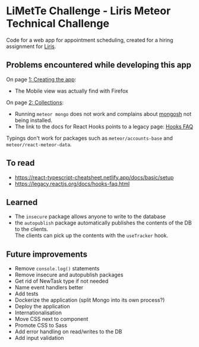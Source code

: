 # LiMetTe Challenge - Liris Meteor Technical Challenge

Code for a web app for appointment scheduling, created for a hiring assignment for [Liris](https://liris.ch/).

## Problems encountered while developing this app

On page [1: Creating the app](https://react-tutorial.meteor.com/simple-todos/01-creating-app):

- The Mobile view was actually find with Firefox

On page [2: Collections](https://react-tutorial.meteor.com/simple-todos/02-collections):

- Running `meteor mongo` does not work and complains about [mongosh](https://www.mongodb.com/docs/mongodb-shell/)
  not being installed.
- The link to the docs for React Hooks points to a legacy page: [Hooks FAQ](https://legacy.reactjs.org/docs/hooks-faq.html)

Typings don't work for packages such as `meteor/accounts-base` and `meteor/react-meteor-data`.

## To read

- https://react-typescript-cheatsheet.netlify.app/docs/basic/setup
- https://legacy.reactjs.org/docs/hooks-faq.html

## Learned

- The `insecure` package allows anyone to write to the database
- the `autopublish` package automatically publishes the contents of the DB to the clients.  
  The clients can pick up the contents with the `useTracker` hook.

## Future improvements

- Remove `console.log()` statements
- Remove insecure and autopublish packages
- Get rid of NewTask type if not needed
- Name event handlers better
- Add tests
- Dockerize the application (split Mongo into its own process?)
- Deploy the application
- Internationalisation
- Move CSS next to component
- Promote CSS to Sass
- Add error handling on read/writes to the DB
- Add input validation
